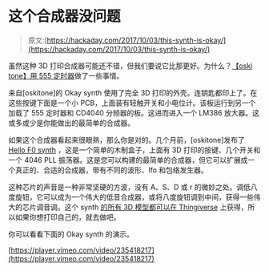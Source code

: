 # 这个合成器没问题

> 原文:[https://hackaday.com/2017/10/03/this-synth-is-okay/](https://hackaday.com/2017/10/03/this-synth-is-okay/)

虽然这种 3D 打印合成器可能还不错，但我们要说它比那更好。为什么？[【oski tone】用 555 定时器](http://blog.tommy.sh/posts/okay-synth)做了一些事情。

来自[oskitone]的 Okay synth 使用了完全 3D 打印的外壳。连钥匙都印上了。在这些按键下面是一个小 PCB，上面装有轻触开关和小电位计。该板运行到另一个加载了 555 定时器和 CD4040 分频器的板。这进而进入一个 LM386 放大器。这或多或少是你能做出的最简单的合成器。

如果这个合成器看起来很眼熟，那么你是对的。几个月前，[oskitone]发布了 [Hello F0 synth](https://hackaday.com/2017/05/12/3d-printing-a-synthesizer/) ，这是一个简单的木制盒子，上面有 3D 打印的按键、几个开关和一个 4046 PLL 振荡器。这是您可以构建的最简单的合成器，但它可以扩展成一个真正的、合适的合成器，带有不同的波形、lfo 和包络发生器。

这种芯片的声音是一种非常坚硬的方波，没有 A、S、D 或 r 的微妙之处。调低八度旋钮，它可以成为一个伟大的低音合成器，或将八度旋钮调到中间，获得一些伟大的芯片调音调。这个 synth [的所有 3D 模型都可以在 Thingiverse](https://www.thingiverse.com/thing:2556995) 上获得，所以如果你想打印自己的，就去做吧。

你可以看看下面的 Okay synth 的演示。

[https://player.vimeo.com/video/235418217](https://player.vimeo.com/video/235418217)